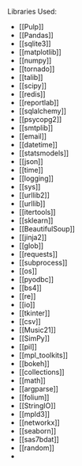 Libraries Used:
* [[Pulp]]
* [[Pandas]]
* [[sqlite3]]
* [[matplotlib]]
* [[numpy]]
* [[tornado]]
* [[talib]]
* [[scipy]]
* [[redis]]
* [[reportlab]]
* [[sqlalchemy]]
* [[psycopg2]]
* [[smtplib]]
* [[email]]
* [[datetime]]
* [[statsmodels]]
* [[json]]
* [[time]]
* [[logging]]
* [[sys]]
* [[urllib2]]
* [[urllib]]
* [[itertools]]
* [[sklearn]]
* [[BeautifulSoup]]
* [[jinja2]]
* [[glob]]
* [[requests]]
* [[subprocess]]
* [[os]]
* [[pyodbc]]
* [[bs4]]
* [[re]]
* [[io]]
* [[tkinter]]
* [[csv]]
* [[Music21]]
* [[SimPy]]
* [[pil]]
* [[mpl_toolkits]]
* [[bokeh]]
* [[collections]]
* [[math]]
* [[argparse]]
* [[folium]]
* [[StringIO]]
* [[mpld3]]
* [[networkx]]
* [[seaborn]]
* [[sas7bdat]]
* [[random]]
* 